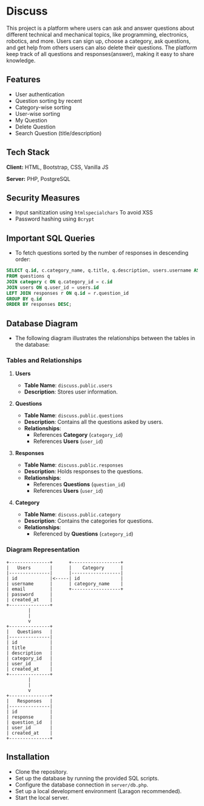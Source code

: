 
# Discuss

This project is a platform where users can ask and answer questions about different technical and mechanical topics, like programming, electronics, robotics, and more. Users can sign up, choose a category, ask questions, and get help from others users can also delete their questions. The platform keep track of all questions and responses(answer), making it easy to share knowledge.


## Features

- User authentication
- Question sorting by recent
- Category-wise sorting
- User-wise sorting
- My Question
- Delete Question
- Search Question (title/description)


## Tech Stack

**Client:** HTML, Bootstrap, CSS,  Vanilla JS

**Server:** PHP, PostgreSQL


## Security Measures
- Input sanitization using `htmlspecialchars` To avoid XSS
- Password hashing using `Bcrypt`


## Important SQL Queries
- To fetch questions sorted by the number of responses in descending order:

```sql
SELECT q.id, c.category_name, q.title, q.description, users.username AS user, q.created_at, COUNT(r.id) AS responses
FROM questions q
JOIN category c ON q.category_id = c.id
JOIN users ON q.user_id = users.id
LEFT JOIN responses r ON q.id = r.question_id
GROUP BY q.id
ORDER BY responses DESC;
```

## Database Diagram
- The following diagram illustrates the relationships between the tables in the database:

### Tables and Relationships

1. **Users**
   - **Table Name**: `discuss.public.users`
   - **Description**: Stores user information.

2. **Questions**
   - **Table Name**: `discuss.public.questions`
   - **Description**: Contains all the questions asked by users.
   - **Relationships**:
     - References **Category** (`category_id`)
     - References **Users** (`user_id`)

3. **Responses**
   - **Table Name**: `discuss.public.responses`
   - **Description**: Holds responses to the questions.
   - **Relationships**:
     - References **Questions** (`question_id`)
     - References **Users** (`user_id`)

4. **Category**
   - **Table Name**: `discuss.public.category`
   - **Description**: Contains the categories for questions.
   - **Relationships**:
     - Referenced by **Questions** (`category_id`)

### Diagram Representation

```plaintext
+---------------+      +------------------+
|   Users       |      |    Category      |
|---------------|      |------------------|
| id            |<-----| id               |
| username      |      | category_name    |
| email         |      +------------------+
| password      |
| created_at    |
+---------------+ 
        | 
        |
        v 
+---------------+
|   Questions   |
|---------------|
| id            |
| title         |
| description   |
| category_id   |
| user_id       |
| created_at    |
+---------------+
        |
        |
        v
+---------------+
|   Responses   |
|---------------|
| id            |
| response      |
| question_id   |
| user_id       |
| created_at    |
+---------------+
```
## Installation

- Clone the repository.
- Set up the database by running the provided SQL scripts.
- Configure the database connection in `server/db.php`.
- Set up a local development environment (Laragon recommended).
- Start the local server.